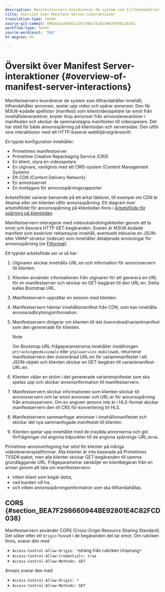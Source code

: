 ```yaml
---
description: Manifestservern koordinerar de system som tillhandahåller innehåll, tillhandahåller annonser, spelar upp video och spårar annonser. Den får M3U8-kodade spellistor (manifest) som klientvideospelare tar emot från innehållsleverantörer, knyter ihop annonser från annonsleverantörer i manifesten och skickar de sammanslagna manifesten till videospelare. Det har stöd för både annonsspårning på klientsidan och serversidan. Den utför sina interaktioner med ett HTTP-baserat webbtjänstgränssnitt.
title: Översikt över Manifest Server-interaktioner
translation-type: tm+mt
source-git-commit: 89bdda1d4bd5c126f19ba75a819942df901183d1
workflow-type: tm+mt
source-wordcount: '584'
ht-degree: 0%

---
```



# Översikt över Manifest Server-interaktioner {#overview-of-manifest-server-interactions}

Manifestservern koordinerar de system som tillhandahåller innehåll, tillhandahåller annonser, spelar upp video och spårar annonser. Den får M3U8-kodade spellistor (manifest) som klientvideospelare tar emot från innehållsleverantörer, knyter ihop annonser från annonsleverantörer i manifesten och skickar de sammanslagna manifesten till videospelare. Det har stöd för både annonsspårning på klientsidan och serversidan. Den utför sina interaktioner med ett HTTP-baserat webbtjänstgränssnitt.

En typisk konfiguration innehåller:

* Primetimes manifestserver
* Primetime Creative Repackaging Service (CRS)
* En klient, styra en videospelare
* En utgivare, vanligtvis med ett CMS-system (Content Management System)
* Ett CDN (Content Delivery Network)
* En annonsserver
* En mottagare för annonsspårningsrapporter

Arbetsflödet varierar beroende på ett antal faktorer, till exempel om CDN är Akamai eller om klienten utför annonsspårning. Ett diagram över arbetsflödet för annonsspårning på klientsidan finns i [Arbetsflöde för spårning på klientsidan](/help/primetime-ad-insertion/~old-msapi-topics/ms-at-effectiveness/notvsdk-csat-overview.md#section_cst_flow).

Manifestservern interagerar med videoutsändningsklienter genom att ta emot och besvara HTTP GET-begäranden. Svaren är M3U8-kodade manifest som beskriver reklamsyrat innehåll, eventuellt inklusive en JSON- eller VMAP-struktur (sidecar) som innehåller detaljerade anvisningar för annonsspårning (se [Filformat](/help/primetime-ad-insertion/~old-msapi-topics/ms-list-file-formats/ms-api-file-formats.md)).

Ett typiskt arbetsflöde ser ut så här:

1. Utgivaren skickar innehålls-URL:en och information för annonsservern till klienten.
1. Klienten använder informationen från utgivaren för att generera en URL för en manifestserver och skickar en GET-begäran till den URL:en. Detta kallas Bootstrap URL.
1. Manifestservern upprättar en session med klienten.
1. Manifestservern hämtar innehållsmanifest från CDN, som kan innehålla annonsradbrytningsinformation.
1. Manifestservern dirigerar om klienten till det överordnad/variantmanifest som den genererade för klienten.

   >[!NOTE]
   >
   >Om Bootstrap URL-frågeparametrarna innehåller inställningen `pttrackingmode=simple` eller `ptplayer=ios-mobileweb`, returnerar manifestservern den överordnad URL:en för variantmanifestet i ett JSON-objekt och klienten skickar en GET-begäran till variantmanifest-URL:en.

1. Klienten väljer en ström i det genererade variantmanifestet som ska spelas upp och skickar annonsinformation till manifestservern.
1. Manifestservern skickar informationen som klienten skickar till annonsservern och tar emot annonser och URL:er för annonsspårning från annonsservern. Om en angiven annons inte är i HLS-format skickar manifestservern den till CRS för konvertering till HLS.
1. Manifestservern sammanfogar annonser i innehållsmanifestet och skickar det nya sammanfogade manifestet till klienten.
1. Klienten spelar upp innehållet med de insydda annonserna och gör förfrågningar vid angivna tidpunkter till de angivna spårnings-URL:erna.

Primetime-annonsinfogning har stöd för klienter på många videoleveransplattformar. Alla klienter är inte baserade på Primetimes TVSDK-paket, men alla klienter skickar GET-begäranden till samma grundläggande URL. Frågeparametrar särskiljer en klientbegäran från en annan genom att tala om manifestservern:

* vilken klient som begär detta,
* vad kunden vill ha,
* och vilken annonsspårningsinformation som ska tillhandahållas.

## CORS {#section_BEA7F298660944BE92801E4C82FCD038}

Manifestservern använder CORS (Cross-Origin Resource Sharing Standard). Det söker efter ett `Origin`-huvud i de begäranden det tar emot. Om rubriken finns, svarar den med

* `Access-Control-Allow-Origin: *`sträng från rubriken Ursprung`*`
* `Access-Control-Allow-Credentials: true`
* `Access-Control-Allow-Methods: GET`

Annars svarar den med

* `Access-Control-Allow-Origin: *`
* `Access-Control-Allow-Methods: GET`